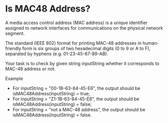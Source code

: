 # Is MAC48 Address?

A media access control address (MAC address) is a unique identifier assigned to network interfaces for communications on the physical network segment.

The standard (IEEE 802) format for printing MAC-48 addresses in human-friendly form is six groups of two hexadecimal digits (0 to 9 or A to F), separated by hyphens (e.g. 01-23-45-67-89-AB).

Your task is to check by given string inputString whether it corresponds to MAC-48 address or not.

Example

* For inputString = "00-1B-63-84-45-E6", the output should be
isMAC48Address(inputString) = true;
* For inputString = "Z1-1B-63-84-45-E6", the output should be
isMAC48Address(inputString) = false;
* For inputString = "not a MAC-48 address", the output should be
isMAC48Address(inputString) = false.
